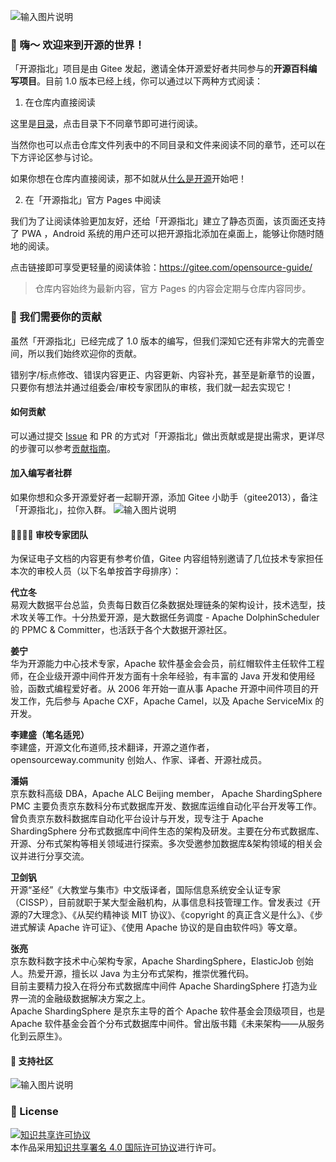 ![输入图片说明](https://images.gitee.com/uploads/images/2020/1014/153301_92280c77_1899542.png "置顶.png")    

### 👋 嗨～ 欢迎来到开源的世界！

「开源指北」项目是由 Gitee 发起，邀请全体开源爱好者共同参与的**开源百科编写项目**。目前 1.0 版本已经上线，你可以通过以下两种方式阅读：

1. 在仓库内直接阅读

这里是[目录](./目录.md)，点击目录下不同章节即可进行阅读。

当然你也可以点击仓库文件列表中的不同目录和文件来阅读不同的章节，还可以在下方评论区参与讨论。

如果你想在仓库内直接阅读，那不如就从[什么是开源](./第一部分：初识开源/第%201%20小节：什么是开源.md)开始吧！



2. 在「开源指北」官方 Pages 中阅读

我们为了让阅读体验更加友好，还给「开源指北」建立了静态页面，该页面还支持了 PWA ，Android 系统的用户还可以把开源指北添加在桌面上，能够让你随时随地的阅读。

点击链接即可享受更轻量的阅读体验：https://gitee.com/opensource-guide/ 

> 仓库内容始终为最新内容，官方 Pages 的内容会定期与仓库内容同步。

### 🧩 我们需要你的贡献

虽然「开源指北」已经完成了 1.0 版本的编写，但我们深知它还有非常大的完善空间，所以我们始终欢迎你的贡献。

错别字/标点修改、错误内容更正、内容更新、内容补充，甚至是新章节的设置，只要你有想法并通过组委会/审校专家团队的审核，我们就一起去实现它！

#### 如何贡献

可以通过提交 [Issue](https://gitee.com/gitee-community/opensource-guide/issues/new?issue%5Bassignee_id%5D=0&issue%5Bmilestone_id%5D=0) 和 PR 的方式对「开源指北」做出贡献或是提出需求，更详尽的步骤可以参考[贡献指南](./贡献指南.md)。


#### 加入编写者社群    
如果你想和众多开源爱好者一起聊开源，添加 Gitee 小助手（gitee2013），备注「开源指北」，拉你入群。
![输入图片说明](https://images.gitee.com/uploads/images/2020/0712/212657_b00725ef_1899542.png "150-小助手微信.png")  


#### 👩‍👩‍👧‍👦 审校专家团队   
为保证电子文档的内容更有参考价值，Gitee 内容组特别邀请了几位技术专家担任本次的审校人员（以下名单按首字母排序）：    
       
**代立冬**       
易观大数据平台总监，负责每日数百亿条数据处理链条的架构设计，技术选型，技术攻关等工作。十分热爱开源，是大数据任务调度 - Apache DolphinScheduler 的 PPMC & Committer，也活跃于各个大数据开源社区。  
     
**姜宁**       
华为开源能力中心技术专家，Apache 软件基金会会员，前红帽软件主任软件工程师，在企业级开源中间件开发方面有十余年经验，有丰富的 Java 开发和使用经验，函数式编程爱好者。从 2006 年开始一直从事 Apache 开源中间件项目的开发工作，先后参与 Apache CXF，Apache Camel，以及 Apache ServiceMix 的开发。             
      
  
**李建盛（笔名适兕）**       
李建盛，开源文化布道师,技术翻译，开源之道作者，opensourceway.community 创始人、作家、译者、开源社成员。    
      
**潘娟**       
京东数科高级 DBA，Apache ALC Beijing member， Apache ShardingSphere PMC 主要负责京东数科分布式数据库开发、数据库运维自动化平台开发等工作。曾负责京东数科数据库自动化平台设计与开发，现专注于 Apache ShardingSphere 分布式数据库中间件生态的架构及研发。主要在分布式数据库、开源、分布式架构等相关领域进行探索。多次受邀参加数据库&架构领域的相关会议并进行分享交流。     
          
**卫剑钒**     
开源“圣经”《大教堂与集市》中文版译者，国际信息系统安全认证专家（CISSP），目前就职于某大型金融机构，从事信息科技管理工作。曾发表过《开源的7大理念》、《从契约精神谈 MIT 协议》、《copyright 的真正含义是什么》、《步进式解读 Apache 许可证》、《使用 Apache 协议的是自由软件吗》等文章。    
    
**张亮**     
京东数科数字技术中心架构专家，Apache ShardingSphere，ElasticJob 创始人。热爱开源，擅长以 Java 为主分布式架构，推崇优雅代码。  
目前主要精力投入在将分布式数据库中间件 Apache ShardingSphere 打造为业界一流的金融级数据解决方案之上。  
Apache ShardingSphere 是京东主导的首个 Apache 软件基金会顶级项目，也是 Apache 软件基金会首个分布式数据库中间件。曾出版书籍《未来架构——从服务化到云原生》。      
  
#### 🎪 支持社区
![输入图片说明](https://images.gitee.com/uploads/images/2020/1126/135201_1f86cd37_1899542.png "支持社区-11-26.png")   

### 📌 License

<a rel="license" href="http://creativecommons.org/licenses/by/4.0/"><img alt="知识共享许可协议" style="border-width:0" src="https://images.gitee.com/uploads/images/2020/0907/190809_d6adca86_5694891.png" /></a><br />本作品采用<a rel="license" href="http://creativecommons.org/licenses/by/4.0/">知识共享署名 4.0 国际许可协议</a>进行许可。